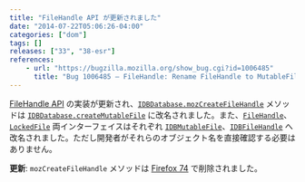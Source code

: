 ```yaml
---
title: "FileHandle API が更新されました"
date: "2014-07-22T05:06:26-04:00"
categories: ["dom"]
tags: []
releases: ["33", "38-esr"]
references:
    - url: "https://bugzilla.mozilla.org/show_bug.cgi?id=1006485"
      title: "Bug 1006485 – FileHandle: Rename FileHandle to MutableFile and LockedFile to FileHandle"
---
```

[FileHandle API](https://developer.mozilla.org/docs/Web/API/File_Handle_API) の実装が更新され、[`IDBDatabase.mozCreateFileHandle`](https://developer.mozilla.org/docs/Web/API/IDBDatabase.mozCreateFileHandle) メソッドは [`IDBDatabase.createMutableFile`](https://developer.mozilla.org/docs/Web/API/IDBDatabase.createMutableFile) に改名されました。また、[`FileHandle`](https://developer.mozilla.org/docs/Web/API/FileHandle)、[`LockedFile`](https://developer.mozilla.org/docs/Web/API/LockedFile) 両インターフェイスはそれぞれ [`IDBMutableFile`](https://developer.mozilla.org/docs/Web/API/IDBMutableFile)、[`IDBFileHandle`](https://developer.mozilla.org/docs/Web/API/IDBFileHandle) へ改名されました。ただし開発者がそれらのオブジェクト名を直接確認する必要はありません。

**更新**: `mozCreateFileHandle` メソッドは [Firefox 74](https://www.fxsitecompat.dev/ja/docs/2020/idbdatabase-mozcreatefilehandle-has-been-removed/) で削除されました。
